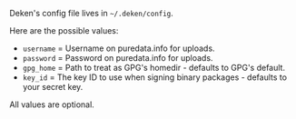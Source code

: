 Deken's config file lives in `~/.deken/config`.

Here are the possible values:

 * `username` = Username on puredata.info for uploads.
 * `password` = Password on puredata.info for uploads.
 * `gpg_home` = Path to treat as GPG's homedir - defaults to GPG's default.
 * `key_id` = The key ID to use when signing binary packages - defaults to your secret key.

All values are optional.
